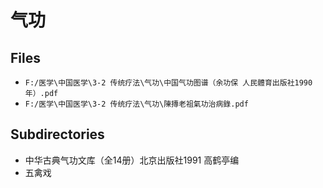 # 气功

## Files

- `F:/医学\中国医学\3-2 传统疗法\气功\中国气功图谱（余功保 人民體育出版社1990年）.pdf`
- `F:/医学\中国医学\3-2 传统疗法\气功\陳摶老祖氣功治病錄.pdf`

## Subdirectories

- 中华古典气功文库（全14册）北京出版社1991  高鹤亭编
- 五禽戏
